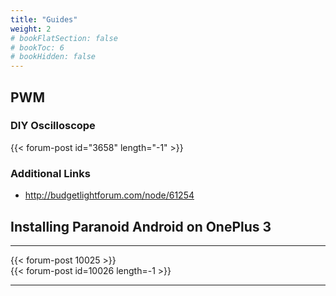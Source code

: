 ```yaml
---
title: "Guides"
weight: 2
# bookFlatSection: false
# bookToc: 6
# bookHidden: false
---
```

## PWM

### DIY Oscilloscope

{{< forum-post id="3658" length="-1" >}}

### Additional Links
* http://budgetlightforum.com/node/61254

## Installing Paranoid Android on OnePlus 3
___
{{< forum-post 10025 >}}  
{{< forum-post id=10026 length=-1 >}}  
___




